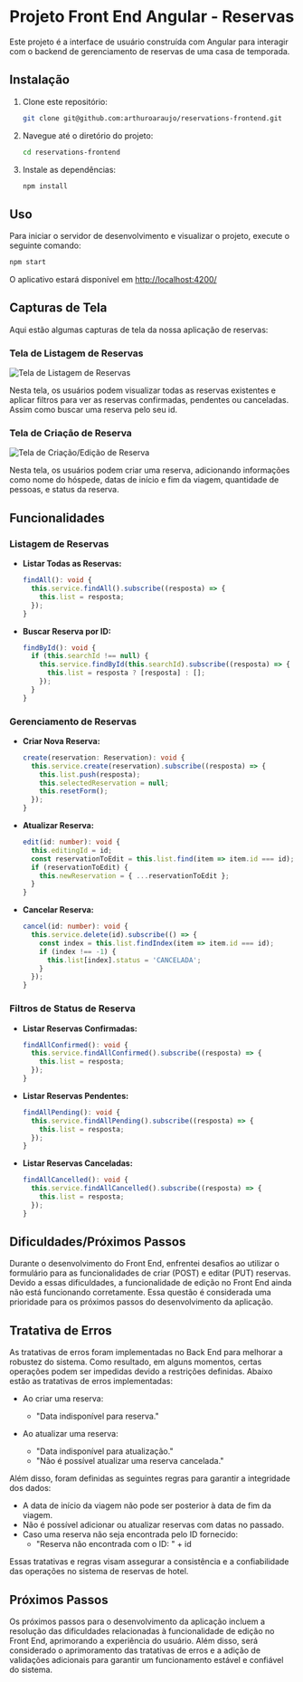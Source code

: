 # Projeto Front End Angular - Reservas

Este projeto é a interface de usuário construída com Angular para interagir com o backend de gerenciamento de reservas de uma casa de temporada.

## Instalação

1. Clone este repositório:

   ```bash
   git clone git@github.com:arthuroaraujo/reservations-frontend.git
   ```

2. Navegue até o diretório do projeto:

   ```bash
   cd reservations-frontend
   ```

3. Instale as dependências:

   ```bash
   npm install
   ```

## Uso

Para iniciar o servidor de desenvolvimento e visualizar o projeto, execute o seguinte comando:

```bash
npm start
```

O aplicativo estará disponível em [http://localhost:4200/](http://localhost:4200/)

## Capturas de Tela

Aqui estão algumas capturas de tela da nossa aplicação de reservas:

### Tela de Listagem de Reservas

![Tela de Listagem de Reservas](https://i.imgur.com/DSMt2pt.png)

Nesta tela, os usuários podem visualizar todas as reservas existentes e aplicar filtros para ver as reservas confirmadas, pendentes ou canceladas. Assim como buscar uma reserva pelo seu id.

### Tela de Criação de Reserva

![Tela de Criação/Edição de Reserva](https://i.imgur.com/HRuyhFw.png)

Nesta tela, os usuários podem criar uma reserva, adicionando informações como nome do hóspede, datas de início e fim da viagem, quantidade de pessoas, e status da reserva.

## Funcionalidades

### Listagem de Reservas

- **Listar Todas as Reservas:**

  ```typescript
  findAll(): void {
    this.service.findAll().subscribe((resposta) => {
      this.list = resposta;
    });
  }
  ```

- **Buscar Reserva por ID:**

  ```typescript
  findById(): void {
    if (this.searchId !== null) {
      this.service.findById(this.searchId).subscribe((resposta) => {
        this.list = resposta ? [resposta] : [];
      });
    }
  }
  ```

### Gerenciamento de Reservas

- **Criar Nova Reserva:**

  ```typescript
  create(reservation: Reservation): void {
    this.service.create(reservation).subscribe((resposta) => {
      this.list.push(resposta);
      this.selectedReservation = null;
      this.resetForm();
    });
  }
  ```

- **Atualizar Reserva:**

  ```typescript
  edit(id: number): void {
    this.editingId = id;
    const reservationToEdit = this.list.find(item => item.id === id);
    if (reservationToEdit) {
      this.newReservation = { ...reservationToEdit };
    }
  }
  ```

- **Cancelar Reserva:**

  ```typescript
  cancel(id: number): void {
    this.service.delete(id).subscribe(() => {
      const index = this.list.findIndex(item => item.id === id);
      if (index !== -1) {
        this.list[index].status = 'CANCELADA';
      }
    });
  }
  ```

### Filtros de Status de Reserva

- **Listar Reservas Confirmadas:**

  ```typescript
  findAllConfirmed(): void {
    this.service.findAllConfirmed().subscribe((resposta) => {
      this.list = resposta;
    });
  }
  ```

- **Listar Reservas Pendentes:**

  ```typescript
  findAllPending(): void {
    this.service.findAllPending().subscribe((resposta) => {
      this.list = resposta;
    });
  }
  ```

- **Listar Reservas Canceladas:**

  ```typescript
  findAllCancelled(): void {
    this.service.findAllCancelled().subscribe((resposta) => {
      this.list = resposta;
    });
  }
  ```

## Dificuldades/Próximos Passos

Durante o desenvolvimento do Front End, enfrentei desafios ao utilizar o formulário para as funcionalidades de criar (POST) e editar (PUT) reservas. Devido a essas dificuldades, a funcionalidade de edição no Front End ainda não está funcionando corretamente. Essa questão é considerada uma prioridade para os próximos passos do desenvolvimento da aplicação.

## Tratativa de Erros

As tratativas de erros foram implementadas no Back End para melhorar a robustez do sistema. Como resultado, em alguns momentos, certas operações podem ser impedidas devido a restrições definidas. Abaixo estão as tratativas de erros implementadas:

- Ao criar uma reserva:
  - "Data indisponível para reserva."

- Ao atualizar uma reserva:
  - "Data indisponível para atualização."
  - "Não é possível atualizar uma reserva cancelada."

Além disso, foram definidas as seguintes regras para garantir a integridade dos dados:
- A data de início da viagem não pode ser posterior à data de fim da viagem.
- Não é possível adicionar ou atualizar reservas com datas no passado.
- Caso uma reserva não seja encontrada pelo ID fornecido:
  - "Reserva não encontrada com o ID: " + id

Essas tratativas e regras visam assegurar a consistência e a confiabilidade das operações no sistema de reservas de hotel.

## Próximos Passos

Os próximos passos para o desenvolvimento da aplicação incluem a resolução das dificuldades relacionadas à funcionalidade de edição no Front End, aprimorando a experiência do usuário. Além disso, será considerado o aprimoramento das tratativas de erros e a adição de validações adicionais para garantir um funcionamento estável e confiável do sistema.

